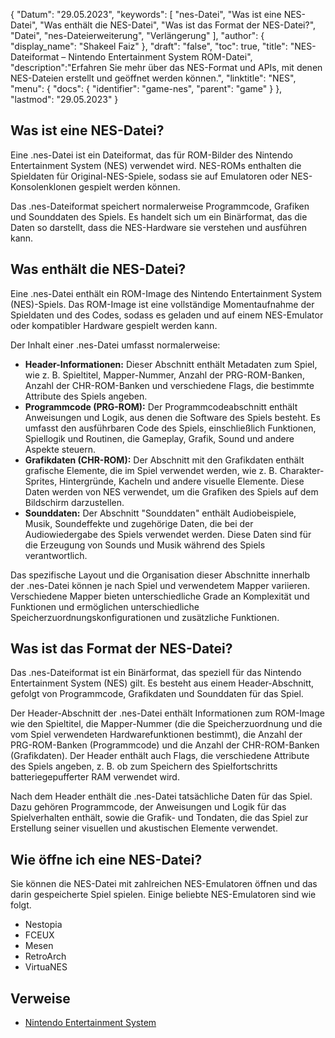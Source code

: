 {
"Datum": "29.05.2023",
  "keywords": [
"nes-Datei",
"Was ist eine NES-Datei",
"Was enthält die NES-Datei",
"Was ist das Format der NES-Datei?",
"Datei",
"nes-Dateierweiterung",
"Verlängerung"
],
  "author": {
"display_name": "Shakeel Faiz"
},
"draft": "false",
"toc": true,
"title": "NES-Dateiformat – Nintendo Entertainment System ROM-Datei",
  "description":"Erfahren Sie mehr über das NES-Format und APIs, mit denen NES-Dateien erstellt und geöffnet werden können.",
"linktitle": "NES",
  "menu": {
    "docs": {
      "identifier": "game-nes",
"parent": "game"
}
},
"lastmod": "29.05.2023"
}

## Was ist eine NES-Datei?

Eine .nes-Datei ist ein Dateiformat, das für ROM-Bilder des Nintendo Entertainment System (NES) verwendet wird. NES-ROMs enthalten die Spieldaten für Original-NES-Spiele, sodass sie auf Emulatoren oder NES-Konsolenklonen gespielt werden können.

Das .nes-Dateiformat speichert normalerweise Programmcode, Grafiken und Sounddaten des Spiels. Es handelt sich um ein Binärformat, das die Daten so darstellt, dass die NES-Hardware sie verstehen und ausführen kann.

## Was enthält die NES-Datei?

Eine .nes-Datei enthält ein ROM-Image des Nintendo Entertainment System (NES)-Spiels. Das ROM-Image ist eine vollständige Momentaufnahme der Spieldaten und des Codes, sodass es geladen und auf einem NES-Emulator oder kompatibler Hardware gespielt werden kann.

Der Inhalt einer .nes-Datei umfasst normalerweise:

- **Header-Informationen:** Dieser Abschnitt enthält Metadaten zum Spiel, wie z. B. Spieltitel, Mapper-Nummer, Anzahl der PRG-ROM-Banken, Anzahl der CHR-ROM-Banken und verschiedene Flags, die bestimmte Attribute des Spiels angeben.
- **Programmcode (PRG-ROM):** Der Programmcodeabschnitt enthält Anweisungen und Logik, aus denen die Software des Spiels besteht. Es umfasst den ausführbaren Code des Spiels, einschließlich Funktionen, Spiellogik und Routinen, die Gameplay, Grafik, Sound und andere Aspekte steuern.
- **Grafikdaten (CHR-ROM):** Der Abschnitt mit den Grafikdaten enthält grafische Elemente, die im Spiel verwendet werden, wie z. B. Charakter-Sprites, Hintergründe, Kacheln und andere visuelle Elemente. Diese Daten werden von NES verwendet, um die Grafiken des Spiels auf dem Bildschirm darzustellen.
- **Sounddaten:** Der Abschnitt "Sounddaten" enthält Audiobeispiele, Musik, Soundeffekte und zugehörige Daten, die bei der Audiowiedergabe des Spiels verwendet werden. Diese Daten sind für die Erzeugung von Sounds und Musik während des Spiels verantwortlich.

Das spezifische Layout und die Organisation dieser Abschnitte innerhalb der .nes-Datei können je nach Spiel und verwendetem Mapper variieren. Verschiedene Mapper bieten unterschiedliche Grade an Komplexität und Funktionen und ermöglichen unterschiedliche Speicherzuordnungskonfigurationen und zusätzliche Funktionen.

## Was ist das Format der NES-Datei?

Das .nes-Dateiformat ist ein Binärformat, das speziell für das Nintendo Entertainment System (NES) gilt. Es besteht aus einem Header-Abschnitt, gefolgt von Programmcode, Grafikdaten und Sounddaten für das Spiel.

Der Header-Abschnitt der .nes-Datei enthält Informationen zum ROM-Image wie den Spieltitel, die Mapper-Nummer (die die Speicherzuordnung und die vom Spiel verwendeten Hardwarefunktionen bestimmt), die Anzahl der PRG-ROM-Banken (Programmcode) und die Anzahl der CHR-ROM-Banken (Grafikdaten). Der Header enthält auch Flags, die verschiedene Attribute des Spiels angeben, z. B. ob zum Speichern des Spielfortschritts batteriegepufferter RAM verwendet wird.

Nach dem Header enthält die .nes-Datei tatsächliche Daten für das Spiel. Dazu gehören Programmcode, der Anweisungen und Logik für das Spielverhalten enthält, sowie die Grafik- und Tondaten, die das Spiel zur Erstellung seiner visuellen und akustischen Elemente verwendet.

## Wie öffne ich eine NES-Datei?

Sie können die NES-Datei mit zahlreichen NES-Emulatoren öffnen und das darin gespeicherte Spiel spielen. Einige beliebte NES-Emulatoren sind wie folgt.

- Nestopia
- FCEUX
- Mesen
- RetroArch
- VirtuaNES

## Verweise
* [Nintendo Entertainment System](https://en.wikipedia.org/wiki/Nintendo_Entertainment_System)

